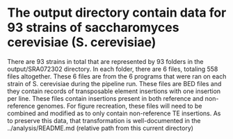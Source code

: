 # The output directory contain data for 93 strains of saccharomyces cerevisiae (**S. cerevisiae**)


There are 93 strains in total that are represented by 93 folders in the output/SRA072302 directory. In each folder, there are 6 files, totaling 558 files altogether. These 6 files are from the 6 programs that were ran on each strain of S. cerevisiae during the pipeline run. These files are BED files and they contain records of transposable element insertions with one insertion per line. These files contain insertions present in both reference and non-reference genomes. For figure recreation, these files will need to be combined and modified as to only contain non-reference TE insertions. As to preserve this data, that transformation is well-documented in the ../analysis/README.md (relative path from this current directory)
